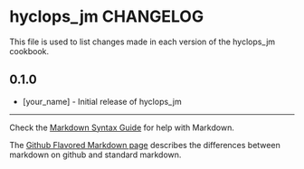 hyclops_jm CHANGELOG
====================

This file is used to list changes made in each version of the hyclops_jm cookbook.

0.1.0
-----
- [your_name] - Initial release of hyclops_jm

- - -
Check the [Markdown Syntax Guide](http://daringfireball.net/projects/markdown/syntax) for help with Markdown.

The [Github Flavored Markdown page](http://github.github.com/github-flavored-markdown/) describes the differences between markdown on github and standard markdown.
